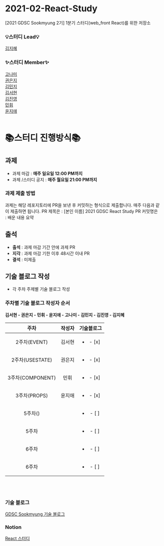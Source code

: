 # 2021-02-React-Study
[2021 GDSC Sookmyung 2기] 1분기 스터디(web_front React)를 위한 저장소
</br>

### 💡스터디 Lead💡
[김지혜](https://github.com/asd3638)  

### ✨스터디 Member✨
[고나미](https://github.com/nami_koko)  
[권은지](https://github.com/heleneunji)  
[김민지](https://github.com/1914386)  
[김서현](https://github.com/seohyun319)  
[김진영](https://github.com/zhenying2)  
[민휘](https://github.com/mingadinga)  
[윤지애](https://github.com/asd3638)  
</br>


# 📚스터디 진행방식📚

## 과제
- 과제 마감 : **매주 일요일 12:00 PM까지**  
- 과제 /스터디 공지 : **매주 월요일 21:00 PM까지**

### 과제 제출 방법
과제는 해당 레포지토리에 PR을 보낸 후 커밋하는 형식으로 제출합니다. 매주 다음과 같이 제출하면 됩니다.
PR 제목은 : [본인 이름] 2021 GDSC React Study
PR 커밋명은 : 배운 내용 요약


## 출석 
- **출석** : 과제 마감 기간 안에 과제 PR  
- **지각** : 과제 마감 기한 이후 48시간 이내 PR  
- **결석** : 미제출


## 기술 블로그 작성
- 각 주차 주제별 기술 블로그 작성

### 주차별 기술 블로그 작성자 순서
**김서현 -  권은지 - 민휘 -  윤지애 -  고나미 -  김민지 - 김진영 - 김지혜**  

| 주차 | 작성자 | 기술블로그 |
|:----------:|:----------:|:----------:|
| 2주차(EVENT) | 김서현 | <ul><li>- [x] </li></ul> |
| 2주차(USESTATE) | 권은지 | <ul><li>- [x] </li></ul> |
| 3주차(COMPONENT) | 민휘 | <ul><li>- [x] </li></ul> |
| 3주차(PROPS) | 윤지애 | <ul><li>- [x] </li></ul> |
| 5주차() |  | <ul><li>- [ ] </li></ul> |
| 5주차 |  | <ul><li>- [ ] </li></ul> |
| 6주차 |  | <ul><li>- [ ] </li></ul> |
| 6주차 |  | <ul><li>- [ ] </li></ul> |
<br/>
</br>

### 기술 블로그  
[GDSC Sookmyung 기술 블로그](https://dsc-sookmyung.tistory.com/)  
### Notion  
[React 스터디](https://www.notion.so/1-React-ad9f133158844dc8ab1a77317413db46)
